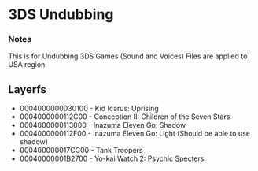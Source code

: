 # 3DS Undubbing
### Notes
This is for Undubbing 3DS Games (Sound and Voices)
Files are applied to USA region

## Layerfs

- 0004000000030100 - Kid Icarus: Uprising
- 0004000000112C00 - Conception II: Children of the Seven Stars
- 0004000000113000 - Inazuma Eleven Go: Shadow
- 0004000000112F00 - Inazuma Eleven Go:  Light (Should be able to use shadow)
- 000400000017CC00 - Tank Troopers
- 00040000001B2700 - Yo-kai Watch 2: Psychic Specters
